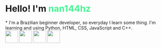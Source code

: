 <h1> Hello! I'm <span style="color:#42f590">nan144hz</span> </h1>
* I'm a Brazilian beginner developer, so everyday I learn some thing. I'm learning and using Python, HTML, CSS, JavaScript and C++.
<div>
   <img src="https://cdn.jsdelivr.net/gh/devicons/devicon/icons/html5/html5-original.svg" width=40 height=40/>
   <img src="https://cdn.jsdelivr.net/gh/devicons/devicon/icons/css3/css3-original.svg" width=40 height=40/>
   <img src="https://cdn.jsdelivr.net/gh/devicons/devicon/icons/javascript/javascript-original.svg" width=40 height=40/>
   <img src="https://cdn.jsdelivr.net/gh/devicons/devicon/icons/python/python-original.svg" width=40 height=40/>
</div>

